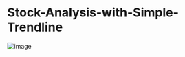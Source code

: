 # Stock-Analysis-with-Simple-Trendline





![image](https://github.com/user-attachments/assets/460b87f7-7994-45d3-9a02-318c73004277)
